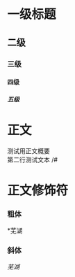 # 一级标题

## 二级

### 三级

#### 四级

##### 五级

# 正文

测试用正文概要<br>
第二行测试文本
/#

# 正文修饰符
### 粗体
 *芜湖
### 斜体
 *芜湖*
